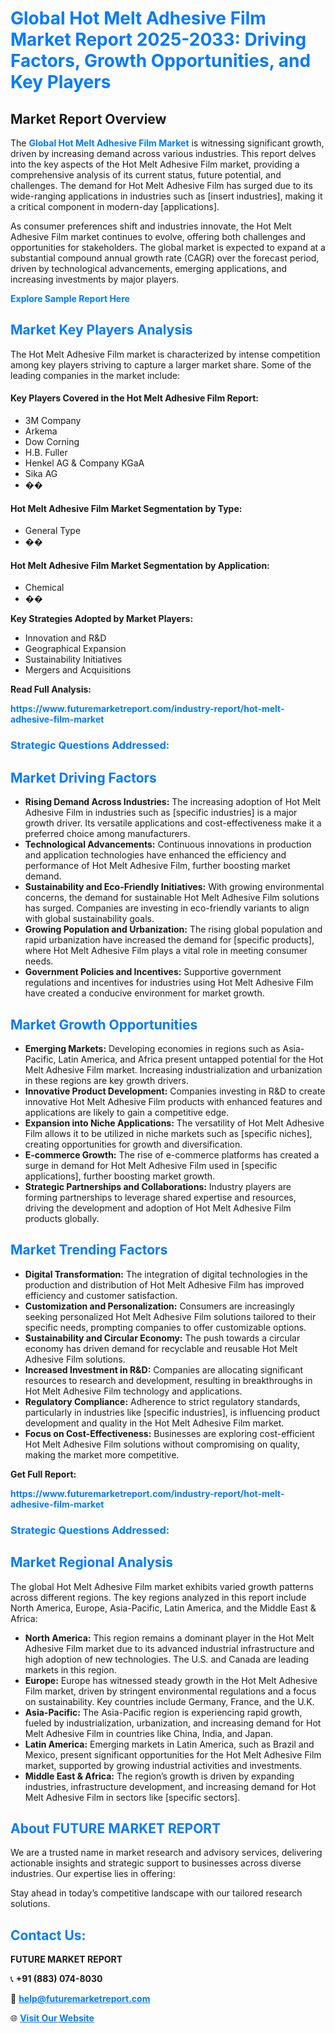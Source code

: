 <h1 style="color: #007BFF;">Global Hot Melt Adhesive Film Market Report 2025-2033: Driving Factors, Growth Opportunities, and Key Players</h1>

<section id="overview">
<h2>Market Report Overview</h2>
<p>The <a href="https://www.futuremarketreport.com/industry-report/hot-melt-adhesive-film-market" style="color: #007BFF; text-decoration: none;"><strong>Global Hot Melt Adhesive Film Market</strong></a> is witnessing significant growth, driven by increasing demand across various industries. This report delves into the key aspects of the Hot Melt Adhesive Film market, providing a comprehensive analysis of its current status, future potential, and challenges. The demand for Hot Melt Adhesive Film has surged due to its wide-ranging applications in industries such as [insert industries], making it a critical component in modern-day [applications].</p>
<p>As consumer preferences shift and industries innovate, the Hot Melt Adhesive Film market continues to evolve, offering both challenges and opportunities for stakeholders. The global market is expected to expand at a substantial compound annual growth rate (CAGR) over the forecast period, driven by technological advancements, emerging applications, and increasing investments by major players.</p>
</section>

<section id="overview">
<p><a href="https://www.futuremarketreport.com/request-sample/reportId=117261" style="color: #007BFF; text-decoration: none;"><strong>Explore Sample Report Here</strong></a></p>
</section>

<section id="key-players">
<h2 style="color: #007BFF;">Market Key Players Analysis</h2>
<p>The Hot Melt Adhesive Film market is characterized by intense competition among key players striving to capture a larger market share. Some of the leading companies in the market include:</p>
<h4>Key Players Covered in the Hot Melt Adhesive Film Report:</h4>
<ul><li>3M Company</li><li>Arkema</li><li>Dow Corning</li><li>H.B. Fuller</li><li>Henkel AG &amp; Company KGaA</li><li>Sika AG</li><li>��</li></ul>
<h4>Hot Melt Adhesive Film Market Segmentation by Type:</h4>
<ul><li>General Type</li><li>��</li></ul>

<h4>Hot Melt Adhesive Film Market Segmentation by Application:</h4>
<ul><li>Chemical</li><li>��</li></ul>
<p><strong>Key Strategies Adopted by Market Players:</strong></p>
<ul>
<li>Innovation and R&D</li>
<li>Geographical Expansion</li>
<li>Sustainability Initiatives</li>
<li>Mergers and Acquisitions</li>
</ul>
</section>

<section>
<p><strong>Read Full Analysis: </strong></p><a href="https://www.futuremarketreport.com/industry-report/hot-melt-adhesive-film-market" style="color: #007BFF; text-decoration: none;"><strong>https://www.futuremarketreport.com/industry-report/hot-melt-adhesive-film-market</strong></a>
<h3 style="color: #007BFF;">Strategic Questions Addressed:</h3>
</section>

<section id="driving-factors">
<h2 style="color: #007BFF;">Market Driving Factors</h2>
<ul>
<li><strong>Rising Demand Across Industries:</strong> The increasing adoption of Hot Melt Adhesive Film in industries such as [specific industries] is a major growth driver. Its versatile applications and cost-effectiveness make it a preferred choice among manufacturers.</li>
<li><strong>Technological Advancements:</strong> Continuous innovations in production and application technologies have enhanced the efficiency and performance of Hot Melt Adhesive Film, further boosting market demand.</li>
<li><strong>Sustainability and Eco-Friendly Initiatives:</strong> With growing environmental concerns, the demand for sustainable Hot Melt Adhesive Film solutions has surged. Companies are investing in eco-friendly variants to align with global sustainability goals.</li>
<li><strong>Growing Population and Urbanization:</strong> The rising global population and rapid urbanization have increased the demand for [specific products], where Hot Melt Adhesive Film plays a vital role in meeting consumer needs.</li>
<li><strong>Government Policies and Incentives:</strong> Supportive government regulations and incentives for industries using Hot Melt Adhesive Film have created a conducive environment for market growth.</li>
</ul>
</section>

<section id="growth-opportunities">
<h2 style="color: #007BFF;">Market Growth Opportunities</h2>
<ul>
<li><strong>Emerging Markets:</strong> Developing economies in regions such as Asia-Pacific, Latin America, and Africa present untapped potential for the Hot Melt Adhesive Film market. Increasing industrialization and urbanization in these regions are key growth drivers.</li>
<li><strong>Innovative Product Development:</strong> Companies investing in R&D to create innovative Hot Melt Adhesive Film products with enhanced features and applications are likely to gain a competitive edge.</li>
<li><strong>Expansion into Niche Applications:</strong> The versatility of Hot Melt Adhesive Film allows it to be utilized in niche markets such as [specific niches], creating opportunities for growth and diversification.</li>
<li><strong>E-commerce Growth:</strong> The rise of e-commerce platforms has created a surge in demand for Hot Melt Adhesive Film used in [specific applications], further boosting market growth.</li>
<li><strong>Strategic Partnerships and Collaborations:</strong> Industry players are forming partnerships to leverage shared expertise and resources, driving the development and adoption of Hot Melt Adhesive Film products globally.</li>
</ul>
</section>

<section id="trending-factors">
<h2 style="color: #007BFF;">Market Trending Factors</h2>
<ul>
<li><strong>Digital Transformation:</strong> The integration of digital technologies in the production and distribution of Hot Melt Adhesive Film has improved efficiency and customer satisfaction.</li>
<li><strong>Customization and Personalization:</strong> Consumers are increasingly seeking personalized Hot Melt Adhesive Film solutions tailored to their specific needs, prompting companies to offer customizable options.</li>
<li><strong>Sustainability and Circular Economy:</strong> The push towards a circular economy has driven demand for recyclable and reusable Hot Melt Adhesive Film solutions.</li>
<li><strong>Increased Investment in R&D:</strong> Companies are allocating significant resources to research and development, resulting in breakthroughs in Hot Melt Adhesive Film technology and applications.</li>
<li><strong>Regulatory Compliance:</strong> Adherence to strict regulatory standards, particularly in industries like [specific industries], is influencing product development and quality in the Hot Melt Adhesive Film market.</li>
<li><strong>Focus on Cost-Effectiveness:</strong> Businesses are exploring cost-efficient Hot Melt Adhesive Film solutions without compromising on quality, making the market more competitive.</li>
</ul>
</section>

<section>
<p><strong>Get Full Report: </strong></p><a href="https://www.futuremarketreport.com/industry-report/hot-melt-adhesive-film-market" style="color: #007BFF; text-decoration: none;"><strong>https://www.futuremarketreport.com/industry-report/hot-melt-adhesive-film-market</strong></a>
<h3 style="color: #007BFF;">Strategic Questions Addressed:</h3>
</section>


<section id="regional-analysis">
<h2 style="color: #007BFF;">Market Regional Analysis</h2>
<p>The global Hot Melt Adhesive Film market exhibits varied growth patterns across different regions. The key regions analyzed in this report include North America, Europe, Asia-Pacific, Latin America, and the Middle East & Africa:</p>
<ul>
<li><strong>North America:</strong> This region remains a dominant player in the Hot Melt Adhesive Film market due to its advanced industrial infrastructure and high adoption of new technologies. The U.S. and Canada are leading markets in this region.</li>
<li><strong>Europe:</strong> Europe has witnessed steady growth in the Hot Melt Adhesive Film market, driven by stringent environmental regulations and a focus on sustainability. Key countries include Germany, France, and the U.K.</li>
<li><strong>Asia-Pacific:</strong> The Asia-Pacific region is experiencing rapid growth, fueled by industrialization, urbanization, and increasing demand for Hot Melt Adhesive Film in countries like China, India, and Japan.</li>
<li><strong>Latin America:</strong> Emerging markets in Latin America, such as Brazil and Mexico, present significant opportunities for the Hot Melt Adhesive Film market, supported by growing industrial activities and investments.</li>
<li><strong>Middle East & Africa:</strong> The region’s growth is driven by expanding industries, infrastructure development, and increasing demand for Hot Melt Adhesive Film in sectors like [specific sectors].</li>
</ul>
</section>

<footer>
<h2 style="color: #007BFF;">About FUTURE MARKET REPORT</h2>
<p>We are a trusted name in market research and advisory services, delivering actionable insights and strategic support to businesses across diverse industries. Our expertise lies in offering:</p>

<p>Stay ahead in today’s competitive landscape with our tailored research solutions.</p>

<h2 style="color: #007BFF;">Contact Us:</h2>
<p><strong>FUTURE MARKET REPORT</strong></p>
<p>📞 <strong>+91 (883) 074-8030</strong></p>
<p>📧 <strong><a href="mailto:help@futuremarketreport.com" style="color: #007BFF;">help@futuremarketreport.com</a></strong></p>
<p>🌐 <strong><a href="https://www.futuremarketreport.com/" style="color: #007BFF;">Visit Our Website</a></strong></p>
</footer>
